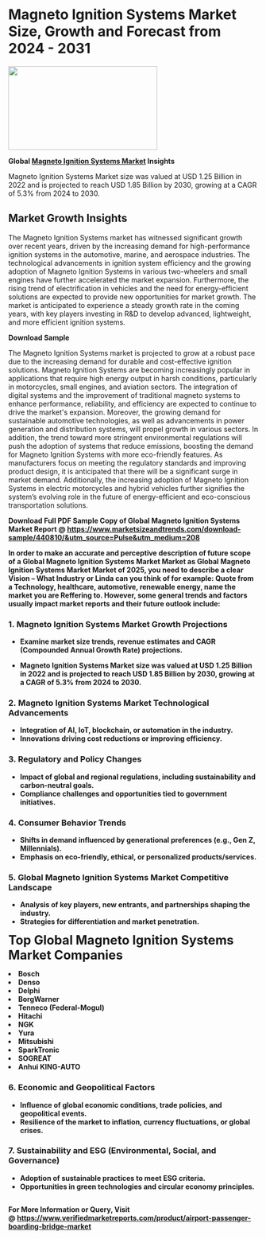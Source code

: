 <H1>Magneto Ignition Systems Market Size, Growth and Forecast from 2024 - 2031</H1><img class="aligncenter size-medium wp-image-584254" src="https://thirdeyenews.in/wp-content/uploads/2024/09/Global-Market-Research-300x168.jpeg" alt="" width="300" height="168" /><p><strong>Global&nbsp;<a href="https://www.marketsizeandtrends.com/download-sample/440810/&amp;utm_source=Pulse&amp;utm_medium=208">Magneto Ignition Systems Market</a> Insights</strong></p><p>Magneto Ignition Systems Market size was valued at USD 1.25 Billion in 2022 and is projected to reach USD 1.85 Billion by 2030, growing at a CAGR of 5.3% from 2024 to 2030.</p><p><h2>Market Growth Insights</h2> <p>The Magneto Ignition Systems market has witnessed significant growth over recent years, driven by the increasing demand for high-performance ignition systems in the automotive, marine, and aerospace industries. The technological advancements in ignition system efficiency and the growing adoption of Magneto Ignition Systems in various two-wheelers and small engines have further accelerated the market expansion. Furthermore, the rising trend of electrification in vehicles and the need for energy-efficient solutions are expected to provide new opportunities for market growth. The market is anticipated to experience a steady growth rate in the coming years, with key players investing in R&D to develop advanced, lightweight, and more efficient ignition systems.</p> <p><strong>Download Sample</strong></p> <p>The Magneto Ignition Systems market is projected to grow at a robust pace due to the increasing demand for durable and cost-effective ignition solutions. Magneto Ignition Systems are becoming increasingly popular in applications that require high energy output in harsh conditions, particularly in motorcycles, small engines, and aviation sectors. The integration of digital systems and the improvement of traditional magneto systems to enhance performance, reliability, and efficiency are expected to continue to drive the market's expansion. Moreover, the growing demand for sustainable automotive technologies, as well as advancements in power generation and distribution systems, will propel growth in various sectors. In addition, the trend toward more stringent environmental regulations will push the adoption of systems that reduce emissions, boosting the demand for Magneto Ignition Systems with more eco-friendly features. As manufacturers focus on meeting the regulatory standards and improving product design, it is anticipated that there will be a significant surge in market demand. Additionally, the increasing adoption of Magneto Ignition Systems in electric motorcycles and hybrid vehicles further signifies the system’s evolving role in the future of energy-efficient and eco-conscious transportation solutions. <p><strong></p><p><span class=""><strong>Download Full PDF Sample Copy of Global Magneto Ignition Systems Market Report</strong> @ <a href="https://www.marketsizeandtrends.com/download-sample/440810/&amp;utm_source=Pulse&amp;utm_medium=208" target="_blank">https://www.marketsizeandtrends.com/download-sample/440810/&amp;utm_source=Pulse&amp;utm_medium=208</a></span></p><p>In order to make an accurate and perceptive description of future scope of a Global&nbsp;Magneto Ignition Systems Market Market as Global&nbsp;Magneto Ignition Systems Market Market of 2025, you need to describe a clear Vision &ndash; What Industry or Linda can you think of for example: Quote from a Technology, healthcare, automotive, renewable energy, name the market you are Reffering to. However, some general trends and factors usually impact market reports and their future outlook include:</p><h3>1.&nbsp;<strong>Magneto Ignition Systems Market Growth Projections</strong></h3><ul><li>Examine market size trends, revenue estimates and CAGR (Compounded Annual Growth Rate) projections.</li><li><p>Magneto Ignition Systems Market size was valued at USD 1.25 Billion in 2022 and is projected to reach USD 1.85 Billion by 2030, growing at a CAGR of 5.3% from 2024 to 2030.</p></li></ul><h3>2.&nbsp;<strong>Magneto Ignition Systems Market Technological Advancements</strong></h3><ul><li>Integration of AI, IoT, blockchain, or automation in the industry.</li><li>Innovations driving cost reductions or improving efficiency.</li></ul><h3>3.&nbsp;<strong>Regulatory and Policy Changes</strong></h3><ul><li>Impact of global and regional regulations, including sustainability and carbon-neutral goals.</li><li>Compliance challenges and opportunities tied to government initiatives.</li></ul><h3>4.&nbsp;<strong>Consumer Behavior Trends</strong></h3><ul><li>Shifts in demand influenced by generational preferences (e.g., Gen Z, Millennials).</li><li>Emphasis on eco-friendly, ethical, or personalized products/services.</li></ul><h3>5.&nbsp;<strong>Global Magneto Ignition Systems Market Competitive Landscape</strong></h3><ul><li>Analysis of key players, new entrants, and partnerships shaping the industry.</li><li>Strategies for differentiation and market penetration.</li></ul><p data-pm-slice="1 1 []"><span style="color: inherit; font-family: inherit; font-size: 25px;">Top Global Magneto Ignition Systems Market Companies</span></p><div class="" data-test-id=""><p><li>Bosch</li><li> Denso</li><li> Delphi</li><li> BorgWarner</li><li> Tenneco (Federal-Mogul)</li><li> Hitachi</li><li> NGK</li><li> Yura</li><li> Mitsubishi</li><li> SparkTronic</li><li> SOGREAT</li><li> Anhui KING-AUTO</li></p></div><h3>6.&nbsp;<strong>Economic and Geopolitical Factors</strong></h3><ul><li>Influence of global economic conditions, trade policies, and geopolitical events.</li><li>Resilience of the market to inflation, currency fluctuations, or global crises.</li></ul><h3>7.&nbsp;<strong>Sustainability and ESG (Environmental, Social, and Governance)</strong></h3><ul><li>Adoption of sustainable practices to meet ESG criteria.</li><li>Opportunities in green technologies and circular economy principles.</li></ul><h2><strong style="font-size: 14px;">For More Information or Query, Visit @&nbsp;</strong><a style="background-color: #ffffff; font-size: 14px;" href="https://www.marketsizeandtrends.com/report/magneto-ignition-systems-market/" target="_blank">https://www.verifiedmarketreports.com/product/airport-passenger-boarding-bridge-market</a></h2>
